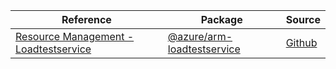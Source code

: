 | Reference | Package | Source |
|---|---|---|
|[Resource Management - Loadtestservice](arm-loadtestservice-readme.md)|[@azure/arm-loadtestservice](https://www.npmjs.com/package/@azure/arm-loadtestservice)|[Github](https://github.com/Azure/azure-sdk-for-js/blob/main/sdk/loadtestservice/arm-loadtestservice)|
